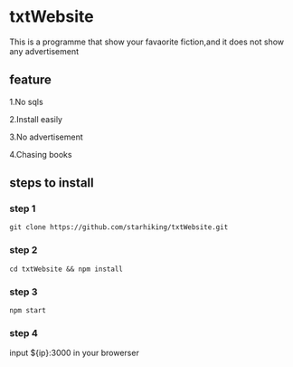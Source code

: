 # txtWebsite

This is a programme that show your favaorite fiction,and it does not show  any advertisement

## feature

1.No sqls

2.Install easily

3.No advertisement

4.Chasing books

## steps to install

### step 1

```git clone https://github.com/starhiking/txtWebsite.git```

### step 2

```cd txtWebsite && npm install```

### step 3

```npm start```

### step 4

input ${ip}:3000 in your browerser
